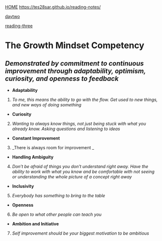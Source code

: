   [HOME](https://tes28sar.github.io/reading-notes/)
  https://tes28sar.github.io/reading-notes/

[daytwo](daytwo.md) 

[reading-three](reading-three.md)

 # **The Growth Mindset Competency**
## _Demonstrated by commitment to continuous improvement through adaptability, optimism, curiosity, and openness to feedback_
-	**Adaptability** 
1.	_To me, this means the ability to go with the flow. Get used to new things, and new ways of doing something_
-	**Curiosity**
2.	_Wanting to always know things, not just being stuck with what you already know. Asking questions and listening to ideas_ 
-	**Constant Improvement**
3.	_There is always room for improvement _
-	**Handling Ambiguity** 
4.	_Don’t be afraid of things you don’t understand right away. Have the ability to work with what you know and be comfortable with  not seeing or understanding the whole picture of a concept right away_
-	**Inclusivity** 
5.	_Everybody has something to bring to the table_
-	**Openness** 
6.	_Be open to what other people can teach you_ 
-	**Ambition and Initiative**
7.	_Self improvement should be your biggest motivation to be ambitious_




